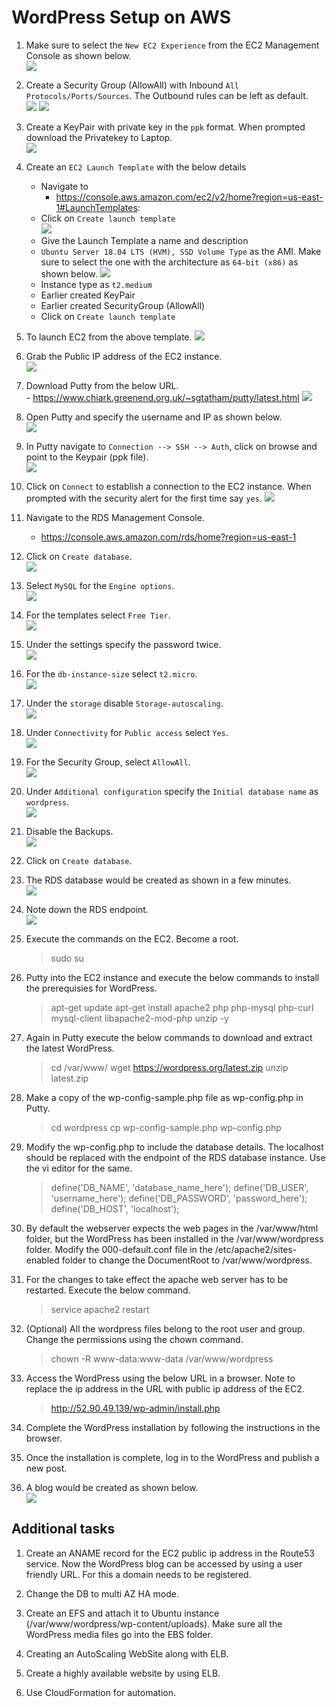 # WordPress Setup on AWS

1. Make sure to select the `New EC2 Experience` from the EC2 Management Console as shown below.\
![](images/new-ec2-experience.png)

1. Create a Security Group (AllowAll) with Inbound `All Protocols/Ports/Sources`. The Outbound rules can be left as default.\
![](images/allow-all-sg-inbound.png)
![](images/allow-all-sg-outbound.png)

1. Create a KeyPair with private key in the `ppk` format. When prompted download the Privatekey to Laptop.\
![](images/create-key-pair.png)

1. Create an `EC2 Launch Template` with the below details
    - Navigate to
        - https://console.aws.amazon.com/ec2/v2/home?region=us-east-1#LaunchTemplates:
    - Click on `Create launch template`\
![](images/launch-template-created.png)
    - Give the Launch Template a name and description
    - `Ubuntu Server 18.04 LTS (HVM), SSD Volume Type` as the AMI. Make sure to select the one with the architecture as `64-bit (x86)` as shown below.
![](images/ubuntu-ami.png)
    - Instance type as `t2.medium`
    - Earlier created KeyPair
    - Earlier created SecurityGroup (AllowAll)
    - Click on `Create launch template`

1. To launch EC2 from the above template.
![](images/launch-ec2-from-templates.png)

1. Grab the Public IP address of the EC2 instance.\
![](images/ec2-public-ip.png)

1. Download Putty from the below URL.\
        - https://www.chiark.greenend.org.uk/~sgtatham/putty/latest.html
![](images/putty-download.png)

1. Open Putty and specify the username and IP as shown below.\
![](images/putty-ip-user.png)

1. In Putty navigate to `Connection --> SSH --> Auth`, click on browse and point to the Keypair (ppk file).\
![](images/putty-private-key.png)

1. Click on `Connect` to establish a connection to the EC2 instance. When prompted with the security alert for the first time say `yes`. 
![](images/putty-security-alert.png)
	
1. Navigate to the RDS Management Console.
   - https://console.aws.amazon.com/rds/home?region=us-east-1

1. Click on `Create database`.\
![](images/create-database.png)

1. Select `MySQL` for the `Engine options`.\
![](images/rds-engine-options-mysql.png)

1. For the templates select `Free Tier`.\
![](images/templates-free-tier.png)

1. Under the settings specify the password twice.\
![](images/rds-password.png)

1. For the `db-instance-size` select `t2.micro`.\
![](images/db-instance-size-t2-micro.png)

1. Under the `storage` disable `Storage-autoscaling`.\
![](images/disable-storage-autoscaling.png)

1. Under `Connectivity` for `Public access` select `Yes`.\
![](images/connectivity-pubic-access.png)

1. For the Security Group, select `AllowAll`.\
![](images/select-security-group.png)

1. Under `Additional configuration` specify the `Initial database name` as `wordpress`.\
![](images/initial-database-name.png)

1. Disable the Backups.\
![](images/disable-automatic-backups.png)

1. Click on `Create database`.

1. The RDS database would be created as shown in a few minutes.\
![](images/rds-database-created.png)

1. Note down the RDS endpoint.\
![](images/rds-end-point.png)

1. Execute the commands on the EC2. Become a root.
   >sudo su 

1. Putty into the EC2 instance and execute the below commands to install the prerequisies for WordPress.
   >apt-get update
   >apt-get install apache2 php php-mysql php-curl mysql-client libapache2-mod-php unzip -y

1. Again in Putty execute the below commands to download and extract the latest WordPress.
   >cd /var/www/
   >wget https://wordpress.org/latest.zip
   >unzip latest.zip

1. Make a copy of the wp-config-sample.php file as wp-config.php in Putty.
   >cd wordpress
   >cp wp-config-sample.php wp-config.php
		
1. Modify the wp-config.php to include the database details. The localhost should be replaced with the endpoint of the RDS database instance. Use the vi editor for the same.	
   >define('DB_NAME', 'database_name_here');
   >define('DB_USER', 'username_here');
   >define('DB_PASSWORD', 'password_here');
   >define('DB_HOST', 'localhost');
		
1. By default the webserver expects the web pages in the /var/www/html folder, but the WordPress has been installed in the /var/www/wordpress folder. Modify the 000-default.conf file in the /etc/apache2/sites-enabled folder to change the DocumentRoot to /var/www/wordpress.
		
1. For the changes to take effect the apache web server has to be restarted. Execute the below command.
	>service apache2 restart
		
1. (Optional) All the wordpress files belong to the root user and group. Change the permissions using the chown command.
	>chown -R www-data:www-data /var/www/wordpress
		
1. Access the WordPress using the below URL in a browser. Note to replace the ip address in the URL with public ip address of the EC2.
	>http://52.90.49.139/wp-admin/install.php
		
1. Complete the WordPress installation by following the instructions in the browser.

1. Once the installation is complete, log in to the WordPress and publish a new post.

1. A blog would be created as shown below.\
![](images/wordpress-blog-published.png)

## Additional tasks 

1. Create an ANAME record for the EC2 public ip address in the Route53 service. Now the WordPress blog can be accessed by using a user friendly URL. For this a domain needs to be registered.

1. Change the DB to multi AZ HA mode.

1. Create an EFS and attach it to Ubuntu instance (/var/www/wordpress/wp-content/uploads). Make sure all the WordPress media files go into the EBS folder.

1. Creating an AutoScaling WebSite along with ELB.

1. Create a highly available website by using ELB.
		
1. Use CloudFormation for automation.
